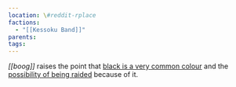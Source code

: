 ```yaml
---
location: \#reddit-rplace
factions:
  - "[[Kessoku Band]]"
parents: 
tags: 
---
```

*[[boog]]* raises the point that [black is a very common colour](https://discord.com/channels/1093664259273130084/1131230952119615600/1131574640301576192) and the [possibility of being raided](https://discord.com/channels/1093664259273130084/1131230952119615600/1131574670135664650) because of it.
